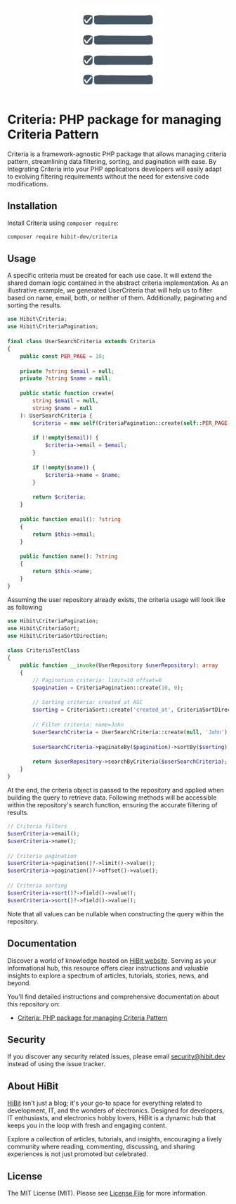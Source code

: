 <p align="center"><img src="https://raw.githubusercontent.com/hibit-dev/criteria/master/images/preview.png" alt="A comprehensive package for managing criteria pattern in PHP projects, streamlining data filtering, sorting, and pagination with ease."></p>

# Criteria: PHP package for managing Criteria Pattern
Criteria is a framework-agnostic PHP package that allows managing criteria pattern, streamlining data filtering, sorting, and pagination with ease. By Integrating Criteria into your PHP applications developers will easily adapt to evolving filtering requirements without the need for extensive code modifications.

## Installation
Install Criteria using `composer require`:

```bash
composer require hibit-dev/criteria
```

## Usage
A specific criteria must be created for each use case. It will extend the shared domain logic contained in the abstract criteria implementation. As an illustrative example, we generated UserCriteria that will help us to filter based on name, email, both, or neither of them. Additionally, paginating and sorting the results.

```php
use Hibit\Criteria;
use Hibit\CriteriaPagination;
 
final class UserSearchCriteria extends Criteria
{
    public const PER_PAGE = 10;
 
    private ?string $email = null;
    private ?string $name = null;
 
    public static function create(
        string $email = null,
        string $name = null
    ): UserSearchCriteria {
        $criteria = new self(CriteriaPagination::create(self::PER_PAGE));
 
        if (!empty($email)) {
            $criteria->email = $email;
        }
 
        if (!empty($name)) {
            $criteria->name = $name;
        }
 
        return $criteria;
    }
 
    public function email(): ?string
    {
        return $this->email;
    }
 
    public function name(): ?string
    {
        return $this->name;
    }
}
```

Assuming the user repository already exists, the criteria usage will look like as following

```php
use Hibit\CriteriaPagination;
use Hibit\CriteriaSort;
use Hibit\CriteriaSortDirection;
 
class CriteriaTestClass
{
    public function __invoke(UserRepository $userRepository): array
    {
        // Pagination criteria: limit=10 offset=0
        $pagination = CriteriaPagination::create(10, 0);
 
        // Sorting criteria: created_at ASC
        $sorting = CriteriaSort::create('created_at', CriteriaSortDirection::ASC);
 
        // Filter criteria: name=John
        $userSearchCriteria = UserSearchCriteria::create(null, 'John');
 
        $userSearchCriteria->paginateBy($pagination)->sortBy($sorting);
 
        return $userRepository->searchByCriteria($userSearchCriteria);
    }
}
```

At the end, the criteria object is passed to the repository and applied when building the query to retrieve data. Following methods will be accessible within the repository's search function, ensuring the accurate filtering of results.

```php
// Criteria filters
$userCriteria->email();
$userCriteria->name();
 
// Criteria pagination
$userCriteria->pagination()?->limit()->value();
$userCriteria->pagination()?->offset()->value();
 
// Criteria sorting
$userCriteria->sort()?->field()->value();
$userCriteria->sort()?->field()->value();
```

Note that all values can be nullable when constructing the query within the repository.

## Documentation
Discover a world of knowledge hosted on [HiBit website](https://www.hibit.dev). Serving as your informational hub, this resource offers clear instructions and valuable insights to explore a spectrum of articles, tutorials, stories, news, and beyond.  

You'll find detailed instructions and comprehensive documentation about this repository on:
- [Criteria: PHP package for managing Criteria Pattern](https://www.hibit.dev/posts/124/criteria-php-package-for-managing-criteria-pattern)

## Security
If you discover any security related issues, please email security@hibit.dev instead of using the issue tracker.

## About HiBit
[HiBit](https://www.hibit.dev) isn't just a blog; it's your go-to space for everything related to development, IT, and the wonders of electronics. Designed for developers, IT enthusiasts, and electronics hobby lovers, HiBit is a dynamic hub that keeps you in the loop with fresh and engaging content.  

Explore a collection of articles, tutorials, and insights, encouraging a lively community where reading, commenting, discussing, and sharing experiences is not just promoted but celebrated.

## License
The MIT License (MIT). Please see [License File](LICENSE) for more information.
